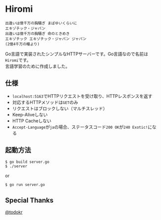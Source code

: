# Hiromi
```
出逢いは億千万の胸騒ぎ まばゆいくらいに
エキゾチック・ジャパン
出逢いは億千万の胸騒ぎ 命のときめき
エキゾチック エキゾチック・ジャパン ジャパン
(2億4千万の瞳より)
```

Go言語で実装されたシンプルなHTTPサーバーです。Go言語なので名前は`Hiromi`です。  
言語学習のために作成しました。

## 仕様
- `localhost:5163`でHTTPリクエストを受け取り、HTTPレスポンスを返す
- 対応するHTTPメソッドは`GET`のみ
- リクエストはブロックしない（マルチスレッド）
- Keep-Aliveしない
- HTTP Cacheしない
- `Accept-Language`が`ja`の場合、ステータスコード`200 OK`が`240 Exotic!`になる

## 起動方法
```sh
$ go build server.go
$ ./server
```

or 

```sh
$ go run server.go
```

## Special Thanks
[@todokr](https://github.com/todokr)
